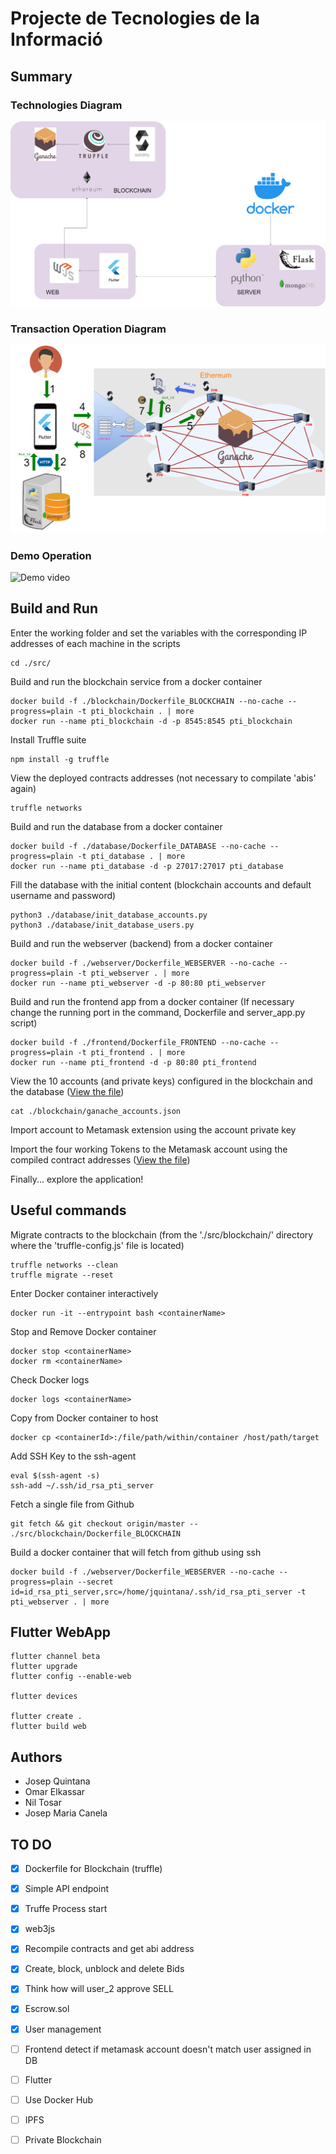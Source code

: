# Projecte de Tecnologies de la Informació

## Summary

### Technologies Diagram

![Technologies Diagram](doc/diagram_tech.png)

### Transaction Operation Diagram

![Transaction Operation Diagram](doc/diagram_operation.png)

### Demo Operation

![Demo video](doc/demo.gif)

## Build and Run

Enter the working folder and set the variables with the corresponding IP addresses of each machine in the scripts
```
cd ./src/
```

Build and run the blockchain service from a docker container
```
docker build -f ./blockchain/Dockerfile_BLOCKCHAIN --no-cache --progress=plain -t pti_blockchain . | more
docker run --name pti_blockchain -d -p 8545:8545 pti_blockchain
```

Install Truffle suite 
```
npm install -g truffle
```

View the deployed contracts addresses (not necessary to compilate 'abis' again)
```
truffle networks 
```

Build and run the database from a docker container
```
docker build -f ./database/Dockerfile_DATABASE --no-cache --progress=plain -t pti_database . | more
docker run --name pti_database -d -p 27017:27017 pti_database
```

Fill the database with the initial content (blockchain accounts and default username and password)
```
python3 ./database/init_database_accounts.py
python3 ./database/init_database_users.py
```

Build and run the webserver (backend) from a docker container
```
docker build -f ./webserver/Dockerfile_WEBSERVER --no-cache --progress=plain -t pti_webserver . | more
docker run --name pti_webserver -d -p 80:80 pti_webserver
```

Build and run the frontend app from a docker container (If necessary change the running port in the command, Dockerfile and server_app.py script)
```
docker build -f ./frontend/Dockerfile_FRONTEND --no-cache --progress=plain -t pti_frontend . | more
docker run --name pti_frontend -d -p 80:80 pti_frontend
```

View the 10 accounts (and private keys) configured in the blockchain and the database ([View the file](./src/blockchain/ganache_accounts.json))
```
cat ./blockchain/ganache_accounts.json
```

Import account to Metamask extension using the account private key 

Import the four working Tokens to the Metamask account using the compiled contract addresses ([View the file](./src/blockchain/SmartContract_Addresses.md))

Finally... explore the application!


## Useful commands


Migrate contracts to the blockchain (from the './src/blockchain/' directory where the 'truffle-config.js' file is located)
```
truffle networks --clean
truffle migrate --reset
```

Enter Docker container interactively
```
docker run -it --entrypoint bash <containerName>
```

Stop and Remove Docker container
```
docker stop <containerName>
docker rm <containerName>
```

Check Docker logs
```
docker logs <containerName>
```

Copy from Docker container to host
```
docker cp <containerId>:/file/path/within/container /host/path/target
```

Add SSH Key to the ssh-agent
```
eval $(ssh-agent -s)
ssh-add ~/.ssh/id_rsa_pti_server
```

Fetch a single file from Github
```
git fetch && git checkout origin/master -- ./src/blockchain/Dockerfile_BLOCKCHAIN
```

Build a docker container that will fetch from github using ssh
```
docker build -f ./webserver/Dockerfile_WEBSERVER --no-cache --progress=plain --secret id=id_rsa_pti_server,src=/home/jquintana/.ssh/id_rsa_pti_server -t pti_webserver . | more
```


## Flutter WebApp

```
flutter channel beta
flutter upgrade
flutter config --enable-web

flutter devices

flutter create .
flutter build web
```


## Authors

- Josep Quintana
- Omar Elkassar
- Nil Tosar
- Josep Maria Canela


## TO DO

- [x] Dockerfile for Blockchain (truffle)
- [x] Simple API endpoint
- [x] Truffe Process start
- [x] web3js
- [x] Recompile contracts and get abi address
- [x] Create, block, unblock and delete Bids
- [x] Think how will user_2 approve SELL
- [x] Escrow.sol
- [x] User management
- [ ] Frontend detect if metamask account doesn't match user assigned in DB
- [ ] Flutter
- [ ] Use Docker Hub
- [ ] IPFS
- [ ] Private Blockchain

